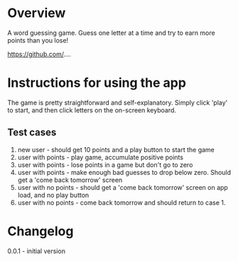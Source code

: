# Overview

A word guessing game. Guess one letter at a time and try to earn more points than you lose!

https://github.com/....

# Instructions for using the app

The game is pretty straightforward and self-explanatory. Simply click 'play' to start, and then click letters on the on-screen keyboard. 

## Test cases

1. new user - should get 10 points and a play button to start the game
2. user with points - play game, accumulate positive points
3. user with points - lose points in a game but don't go to zero
4. user with points - make enough bad guesses to drop below zero. Should get a 'come back tomorrow' screen
5. user with no points - should get a 'come back tomorrow' screen on app load, and no play button
6. user with no points - come back tomorrow and should return to case 1.

# Changelog

0.0.1 - initial version
